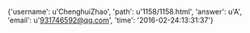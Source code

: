 {'username': u'ChenghuiZhao', 'path': u'1158/1158.html', 'answer': u'A', 'email': u'931746592@qq.com', 'time': '2016-02-24:13:31:37'}